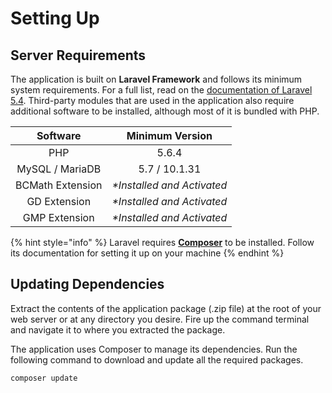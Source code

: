 # Setting Up

##  Server Requirements

The application is built on **Laravel Framework** and follows its minimum system requirements. For a full list, read on the [documentation of Laravel 5.4](https://laravel.com/docs/5.4#server-requirements). Third-party modules that are used in the application also require additional software to be installed, although most of it is bundled with PHP.

| Software | Minimum Version |
| :---: | :---: |
| PHP | 5.6.4 |
| MySQL / MariaDB | 5.7 /  10.1.31 |
| BCMath Extension | _\*Installed and Activated_ |
| GD Extension | _\*Installed and Activated_ |
| GMP Extension | _\*Installed and Activated_ |

{% hint style="info" %}
Laravel requires [**Composer**](https://getcomposer.org/) to be installed. Follow its documentation for setting it up on your machine
{% endhint %}

## Updating Dependencies

Extract the contents of the application package \(.zip file\) at the root of your web server or at any directory you desire. Fire up the command terminal and navigate it to where you extracted the package.

The application uses Composer to manage its dependencies. Run the following command to download and update all the required packages.

```bash
composer update
```

